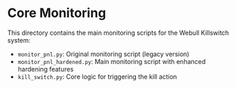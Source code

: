 # Core Monitoring

This directory contains the main monitoring scripts for the Webull Killswitch system:

- `monitor_pnl.py`: Original monitoring script (legacy version)
- `monitor_pnl_hardened.py`: Main monitoring script with enhanced hardening features
- `kill_switch.py`: Core logic for triggering the kill action
